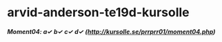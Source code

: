 # arvid-anderson-te19d-kursolle

##### Moment04: a✓ b✓ c✓ d✓ (http://kursolle.se/prrprr01/moment04.php)
